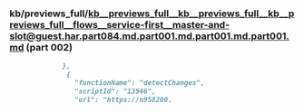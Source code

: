 ### kb/previews_full/kb__previews_full__kb__previews_full__kb__previews_full__flows__service-first__master-and-slot@guest.har.part084.md.part001.md.part001.md.part001.md (part 002)

```md
             },
              {
                "functionName": "detectChanges",
                "scriptId": "13946",
                "url": "https://n958200.
```

```
